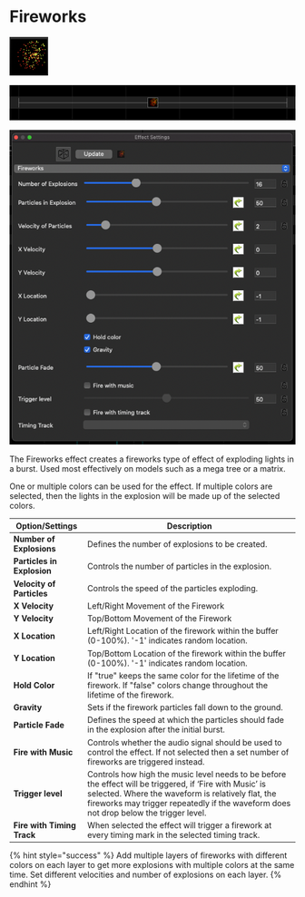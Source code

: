 # Fireworks

![Icon](<../../.gitbook/assets/image (142) (1).png>)

![Sequencer Grid](<../../.gitbook/assets/image (625).png>)

![](<../../.gitbook/assets/image (580).png>)

The Fireworks effect creates a fireworks type of effect of exploding lights in a burst. Used most effectively on models such as a mega tree or a matrix.

One or multiple colors can be used for the effect. If multiple colors are selected, then the lights in the explosion will be made up of the selected colors.

| Option/Settings            | Description                                                                                                                                                                                                                                             |
| -------------------------- | ------------------------------------------------------------------------------------------------------------------------------------------------------------------------------------------------------------------------------------------------------- |
| **Number of Explosions**   | Defines the number of explosions to be created.                                                                                                                                                                                                         |
| **Particles in Explosion** | Controls the number of particles in the explosion.                                                                                                                                                                                                      |
| **Velocity of Particles**  | Controls the speed of the particles exploding.                                                                                                                                                                                                          |
| **X Velocity**             | Left/Right Movement of the Firework                                                                                                                                                                                                                     |
| **Y Velocity**             | Top/Bottom Movement of the Firework                                                                                                                                                                                                                     |
| **X Location**             | Left/Right Location of the firework within the buffer (0-100%). '-1' indicates random location.                                                                                                                                                         |
| **Y Location**             | Top/Bottom Location of the firework within the buffer (0-100%). '-1' indicates random location.                                                                                                                                                         |
| **Hold Color**             | If "true" keeps the same color for the lifetime of the firework. If "false" colors change throughout the lifetime of the firework.                                                                                                                      |
| **Gravity**                | Sets if the firework particles fall down to the ground.                                                                                                                                                                                                 |
| **Particle Fade**          | Defines the speed at which the particles should fade in the explosion after the initial burst.                                                                                                                                                          |
| **Fire with Music**        | Controls whether the audio signal should be used to control the effect. If not selected then a set number of fireworks are triggered instead.                                                                                                           |
| **Trigger level**          | Controls how high the music level needs to be before the effect will be triggered, if ‘Fire with Music’ is selected. Where the waveform is relatively flat, the fireworks may trigger repeatedly if the waveform does not drop below the trigger level. |
| **Fire with Timing Track** | When selected the effect will trigger a firework at every timing mark in the selected timing track.                                                                                                                                                     |

{% hint style="success" %}
Add multiple layers of fireworks with different colors on each layer to get more explosions with multiple colors at the same time. Set different velocities and number of explosions on each layer.
{% endhint %}
